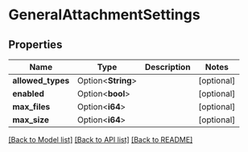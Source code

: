 # GeneralAttachmentSettings

## Properties

Name | Type | Description | Notes
------------ | ------------- | ------------- | -------------
**allowed_types** | Option<**String**> |  | [optional]
**enabled** | Option<**bool**> |  | [optional]
**max_files** | Option<**i64**> |  | [optional]
**max_size** | Option<**i64**> |  | [optional]

[[Back to Model list]](../README.md#documentation-for-models) [[Back to API list]](../README.md#documentation-for-api-endpoints) [[Back to README]](../README.md)


